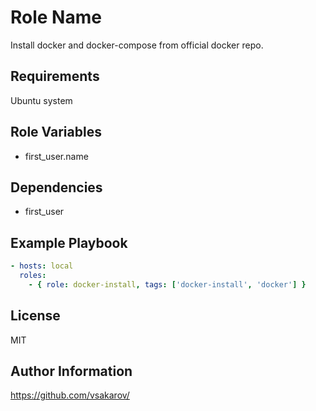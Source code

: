 Role Name
=========

Install docker and docker-compose from official docker repo.

Requirements
------------

Ubuntu system

Role Variables
--------------

- first_user.name

Dependencies
------------

- first_user

Example Playbook
----------------

```yaml
- hosts: local
  roles:
    - { role: docker-install, tags: ['docker-install', 'docker'] }
```


License
-------

MIT

Author Information
------------------

https://github.com/vsakarov/
